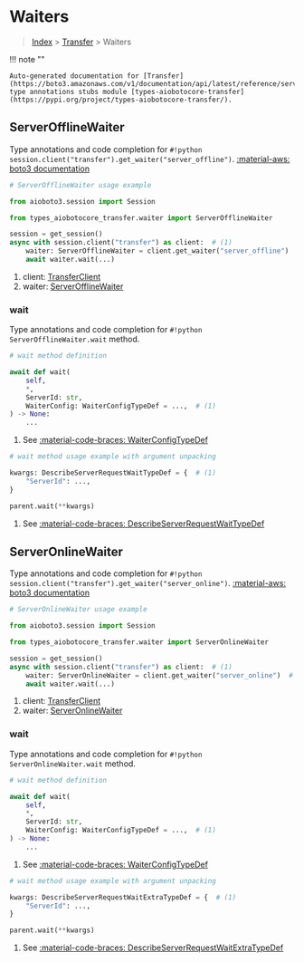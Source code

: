 # Waiters

> [Index](../README.md) > [Transfer](./README.md) > Waiters

!!! note ""

    Auto-generated documentation for [Transfer](https://boto3.amazonaws.com/v1/documentation/api/latest/reference/services/transfer.html#transfer)
    type annotations stubs module [types-aiobotocore-transfer](https://pypi.org/project/types-aiobotocore-transfer/).

## ServerOfflineWaiter

Type annotations and code completion for `#!python session.client("transfer").get_waiter("server_offline")`.
[:material-aws: boto3 documentation](https://boto3.amazonaws.com/v1/documentation/api/latest/reference/services/transfer/waiter/ServerOffline.html#Transfer.Waiter.ServerOffline)

```python
# ServerOfflineWaiter usage example

from aioboto3.session import Session

from types_aiobotocore_transfer.waiter import ServerOfflineWaiter

session = get_session()
async with session.client("transfer") as client:  # (1)
    waiter: ServerOfflineWaiter = client.get_waiter("server_offline")  # (2)
    await waiter.wait(...)
```

1. client: [TransferClient](./client.md)
2. waiter: [ServerOfflineWaiter](./waiters.md#serverofflinewaiter)


### wait

Type annotations and code completion for `#!python ServerOfflineWaiter.wait` method.

```python
# wait method definition

await def wait(
    self,
    *,
    ServerId: str,
    WaiterConfig: WaiterConfigTypeDef = ...,  # (1)
) -> None:
    ...
```

1. See [:material-code-braces: WaiterConfigTypeDef](./type_defs.md#waiterconfigtypedef)


```python
# wait method usage example with argument unpacking

kwargs: DescribeServerRequestWaitTypeDef = {  # (1)
    "ServerId": ...,
}

parent.wait(**kwargs)
```

1. See [:material-code-braces: DescribeServerRequestWaitTypeDef](./type_defs.md#describeserverrequestwaittypedef)
## ServerOnlineWaiter

Type annotations and code completion for `#!python session.client("transfer").get_waiter("server_online")`.
[:material-aws: boto3 documentation](https://boto3.amazonaws.com/v1/documentation/api/latest/reference/services/transfer/waiter/ServerOnline.html#Transfer.Waiter.ServerOnline)

```python
# ServerOnlineWaiter usage example

from aioboto3.session import Session

from types_aiobotocore_transfer.waiter import ServerOnlineWaiter

session = get_session()
async with session.client("transfer") as client:  # (1)
    waiter: ServerOnlineWaiter = client.get_waiter("server_online")  # (2)
    await waiter.wait(...)
```

1. client: [TransferClient](./client.md)
2. waiter: [ServerOnlineWaiter](./waiters.md#serveronlinewaiter)


### wait

Type annotations and code completion for `#!python ServerOnlineWaiter.wait` method.

```python
# wait method definition

await def wait(
    self,
    *,
    ServerId: str,
    WaiterConfig: WaiterConfigTypeDef = ...,  # (1)
) -> None:
    ...
```

1. See [:material-code-braces: WaiterConfigTypeDef](./type_defs.md#waiterconfigtypedef)


```python
# wait method usage example with argument unpacking

kwargs: DescribeServerRequestWaitExtraTypeDef = {  # (1)
    "ServerId": ...,
}

parent.wait(**kwargs)
```

1. See [:material-code-braces: DescribeServerRequestWaitExtraTypeDef](./type_defs.md#describeserverrequestwaitextratypedef)

